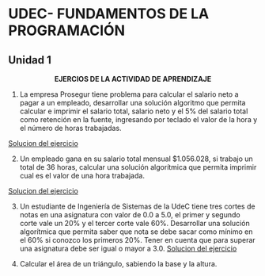 # UDEC- FUNDAMENTOS DE LA PROGRAMACIÓN
## Unidad 1 
 
<p align="center"><strong> EJERCIOS DE LA ACTIVIDAD DE APRENDIZAJE </strong></p>


1. La empresa Prosegur tiene problema para calcular el salario neto a pagar a
un empleado, desarrollar una solución algoritmo que permita calcular e
imprimir el salario total, salario neto y el 5% del salario total como retención
en la fuente, ingresando por teclado el valor de la hora y el número de horas
trabajadas. 

[Solucion del ejercicio](CalculoSalario.java)

2. Un empleado gana en su salario total mensual $1.056.028, si trabajo un total
de 36 horas, calcular una solución algorítmica que permita imprimir cual es
el valor de una hora trabajada.

[Solucion del ejercicio](CalculoValorHora.java)

3. Un estudiante de Ingeniería de Sistemas de la UdeC tiene tres cortes de
notas en una asignatura con valor de 0.0 a 5.0, el primer y segundo corte
vale un 20% y el tercer corte vale 60%. Desarrollar una solución algorítmica
que permita saber que nota se debe sacar como mínimo en el 60% si conozco
los primeros 20%. Tener en cuenta que para superar una asignatura debe
ser igual o mayor a 3.0. 
[Solucion del ejercicio](CalculoNotaTercerCorte.java)

4. Calcular el área de un triángulo, sabiendo la base y la altura.